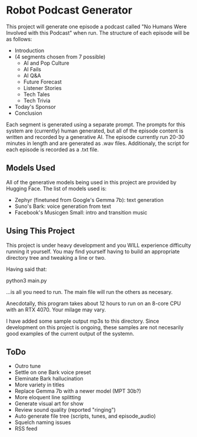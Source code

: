 # Robot Podcast Generator
This project will generate one episode a podcast called "No Humans Were Involved with
this Podcast" when run. The structure of each episode will be as follows:

- Introduction
- (4 segments chosen from 7 possible)
  - AI and Pop Culture
  - AI Fails
  - AI Q&A
  - Future Forecast
  - Listener Stories
  - Tech Tales
  - Tech Trivia
- Today's Sponsor
- Conclusion

Each segment is generated using a separate prompt. The prompts for this system are
(currently) human generated, but all of the episode content is written and recorded
by a generative AI. The episode currently run 20-30 minutes in length and are generated
as .wav files. Additionaly, the script for each episode is recorded as a .txt file.

## Models Used
All of the generative models being used in this project are provided by Hugging Face.
The list of models used is:

- Zephyr (finetuned from Google's Gemma 7b): text generation
- Suno's Bark: voice generation from text
- Facebook's Musicgen Small: intro and transition music

## Using This Project
This project is under heavy development and you WILL experience difficulty running
it yourself. You may find yourself having to build an appropriate directory tree
and tweaking a line or two.

Having said that:

  python3 main.py

...is all you need to run. The main file will run the others as necesary.

Anecdotally, this program takes about 12 hours to run on an 8-core CPU with an
RTX 4070. Your milage may vary.

I have added some sample output mp3s to this directory. Since development on this
project is ongoing, these samples are not necesarily good examples of the current
output of the systemn. 

## ToDo
- Outro tune
- Settle on one Bark voice preset
- Eleminate Bark hallucination
- More variety in titles
- Replace Gemma 7b with a newer model (MPT 30b?)
- More eloquent line splitting
- Generate visual art for show
- Review sound quality (reported "ringing")
- Auto generate file tree (scripts, tunes, and episode_audio)
- Squelch naming issues
- RSS feed